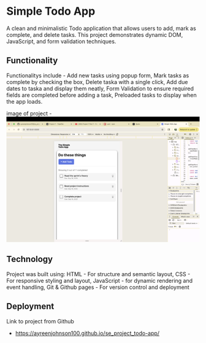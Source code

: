 # Simple Todo App

A clean and minimalistic Todo application that allows users to add, mark as complete, and delete tasks. This project demonstrates dynamic DOM, JavaScript, and form validation techniques.

## Functionality

Functionalitys include - Add new tasks using popup form, Mark tasks as complete by checking the box, Delete taska with a single click, Add due dates to taska and display them neatly, Form Validation to ensure required fields are completed before adding a task, Preloaded tasks to display when the app loads.

image of project - ![alt text](<images/Validation Project .png>)

## Technology

Project was built using: HTML - For structure and semantic layout, CSS - For responsive styling and layout, JavaScript - for dynamic rendering and event handling, Git & Github pages - For version control and deployment

## Deployment

Link to project from Github

- https://ayreenjohnson100.github.io/se_project_todo-app/
